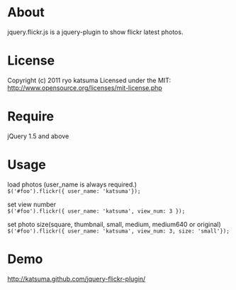 # About

jquery.flickr.js is a jquery-plugin to show flickr latest photos.


# License

Copyright (c) 2011 ryo katsuma
Licensed under the MIT:  
http://www.opensource.org/licenses/mit-license.php


# Require

jQuery 1.5 and above


# Usage

load photos (user_name is always required.)  
    `$('#foo').flickr({ user_name: 'katsuma'});`

set view number  
    `$('#foo').flickr({ user_name: 'katsuma', view_num: 3 });`

set photo size(square, thumbnail, small, medium, medium640 or original)  
    `$('#foo').flickr({ user_name: 'katsuma', view_num: 3, size: 'small'});`


# Demo

http://katsuma.github.com/jquery-flickr-plugin/